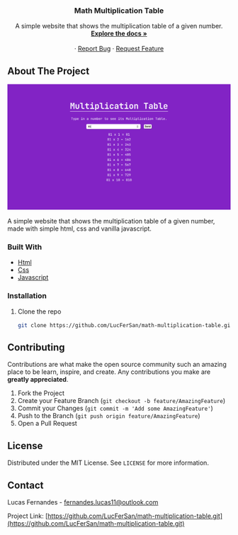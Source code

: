 <p align="center">
  <h3 align="center">Math Multiplication Table</h3>

  <p align="center">
    A simple website that shows the multiplication table of a given number.
    <br />
    <a href="https://github.com/LucFerSan/math-multiplication-table.git"><strong>Explore the docs »</strong></a>
    <br />
    <br />
    ·
    <a href="https://github.com/LucFerSan/math-multiplication-table.git/issues">Report Bug</a>
    ·
    <a href="https://github.com/LucFerSan/math-multiplication-table.git/issues">Request Feature</a>
  </p>
</p>

## About The Project

![Math Multiplication Table](.github/math-table.png)

A simple website that shows the multiplication table of a given number, made with simple html, css and vanilla javascript.

### Built With

- [Html](https://developer.mozilla.org/pt-BR/docs/Web/HTML)
- [Css](https://developer.mozilla.org/pt-BR/docs/Web/CSS)
- [Javascript](https://developer.mozilla.org/pt-BR/docs/Web/JavaScript)

### Installation

1. Clone the repo
   ```sh
   git clone https://github.com/LucFerSan/math-multiplication-table.git.git
   ```

## Contributing

Contributions are what make the open source community such an amazing place to be learn, inspire, and create. Any contributions you make are **greatly appreciated**.

1. Fork the Project
2. Create your Feature Branch (`git checkout -b feature/AmazingFeature`)
3. Commit your Changes (`git commit -m 'Add some AmazingFeature'`)
4. Push to the Branch (`git push origin feature/AmazingFeature`)
5. Open a Pull Request

## License

Distributed under the MIT License. See `LICENSE` for more information.

## Contact

Lucas Fernandes - fernandes.lucas11@outlook.com

Project Link: [https://github.com/LucFerSan/math-multiplication-table.git](https://github.com/LucFerSan/math-multiplication-table.git)
